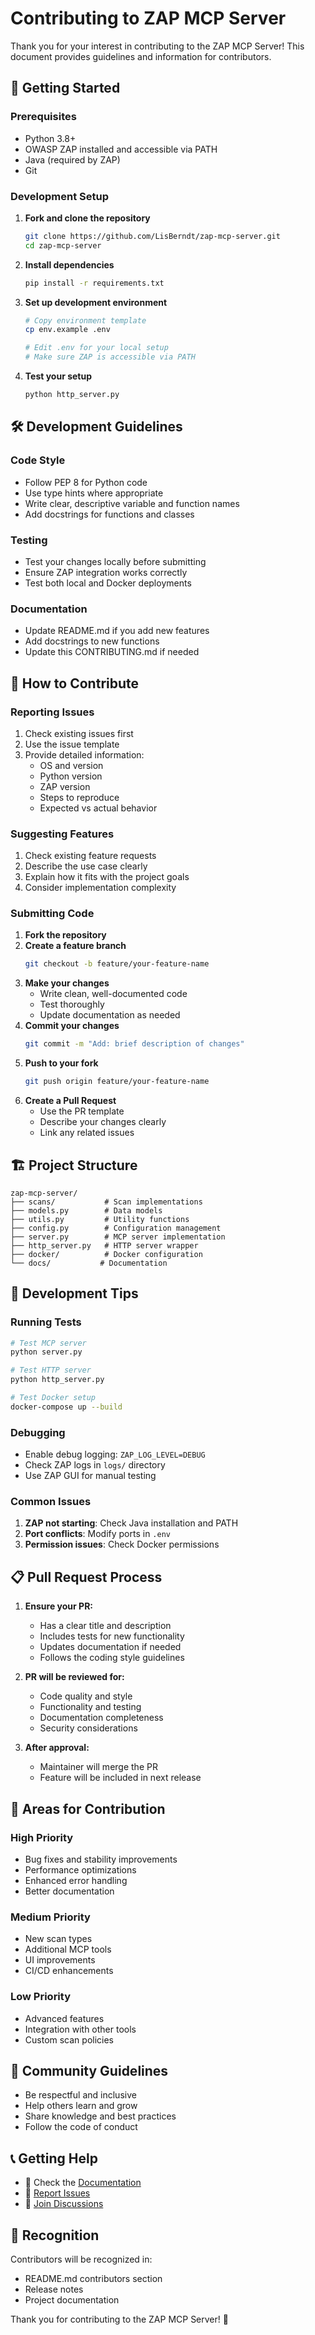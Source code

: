 # Contributing to ZAP MCP Server

Thank you for your interest in contributing to the ZAP MCP Server! This document provides guidelines and information for contributors.

## 🚀 Getting Started

### Prerequisites

- Python 3.8+
- OWASP ZAP installed and accessible via PATH
- Java (required by ZAP)
- Git

### Development Setup

1. **Fork and clone the repository**
   ```bash
   git clone https://github.com/LisBerndt/zap-mcp-server.git
   cd zap-mcp-server
   ```

2. **Install dependencies**
   ```bash
   pip install -r requirements.txt
   ```

3. **Set up development environment**
   ```bash
   # Copy environment template
   cp env.example .env
   
   # Edit .env for your local setup
   # Make sure ZAP is accessible via PATH
   ```

4. **Test your setup**
   ```bash
   python http_server.py
   ```

## 🛠️ Development Guidelines

### Code Style

- Follow PEP 8 for Python code
- Use type hints where appropriate
- Write clear, descriptive variable and function names
- Add docstrings for functions and classes

### Testing

- Test your changes locally before submitting
- Ensure ZAP integration works correctly
- Test both local and Docker deployments

### Documentation

- Update README.md if you add new features
- Add docstrings to new functions
- Update this CONTRIBUTING.md if needed

## 📝 How to Contribute

### Reporting Issues

1. Check existing issues first
2. Use the issue template
3. Provide detailed information:
   - OS and version
   - Python version
   - ZAP version
   - Steps to reproduce
   - Expected vs actual behavior

### Suggesting Features

1. Check existing feature requests
2. Describe the use case clearly
3. Explain how it fits with the project goals
4. Consider implementation complexity

### Submitting Code

1. **Fork the repository**
2. **Create a feature branch**
   ```bash
   git checkout -b feature/your-feature-name
   ```
3. **Make your changes**
   - Write clean, well-documented code
   - Test thoroughly
   - Update documentation as needed
4. **Commit your changes**
   ```bash
   git commit -m "Add: brief description of changes"
   ```
5. **Push to your fork**
   ```bash
   git push origin feature/your-feature-name
   ```
6. **Create a Pull Request**
   - Use the PR template
   - Describe your changes clearly
   - Link any related issues

## 🏗️ Project Structure

```
zap-mcp-server/
├── scans/           # Scan implementations
├── models.py        # Data models
├── utils.py         # Utility functions
├── config.py        # Configuration management
├── server.py        # MCP server implementation
├── http_server.py   # HTTP server wrapper
├── docker/          # Docker configuration
└── docs/           # Documentation
```

## 🔧 Development Tips

### Running Tests

```bash
# Test MCP server
python server.py

# Test HTTP server
python http_server.py

# Test Docker setup
docker-compose up --build
```

### Debugging

- Enable debug logging: `ZAP_LOG_LEVEL=DEBUG`
- Check ZAP logs in `logs/` directory
- Use ZAP GUI for manual testing

### Common Issues

1. **ZAP not starting**: Check Java installation and PATH
2. **Port conflicts**: Modify ports in `.env`
3. **Permission issues**: Check Docker permissions

## 📋 Pull Request Process

1. **Ensure your PR:**
   - Has a clear title and description
   - Includes tests for new functionality
   - Updates documentation if needed
   - Follows the coding style guidelines

2. **PR will be reviewed for:**
   - Code quality and style
   - Functionality and testing
   - Documentation completeness
   - Security considerations

3. **After approval:**
   - Maintainer will merge the PR
   - Feature will be included in next release

## 🎯 Areas for Contribution

### High Priority
- Bug fixes and stability improvements
- Performance optimizations
- Enhanced error handling
- Better documentation

### Medium Priority
- New scan types
- Additional MCP tools
- UI improvements
- CI/CD enhancements

### Low Priority
- Advanced features
- Integration with other tools
- Custom scan policies

## 🤝 Community Guidelines

- Be respectful and inclusive
- Help others learn and grow
- Share knowledge and best practices
- Follow the code of conduct

## 📞 Getting Help

- 📖 Check the [Documentation](README.md)
- 🐛 [Report Issues](https://github.com/LisBerndt/zap-mcp-server/issues)
- 💬 [Join Discussions](https://github.com/LisBerndt/zap-mcp-server/discussions)

## 🙏 Recognition

Contributors will be recognized in:
- README.md contributors section
- Release notes
- Project documentation

Thank you for contributing to the ZAP MCP Server! 🚀

